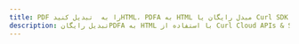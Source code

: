 ---title: PDF را به  تبدیل کنیدHTML، PDFA به HTML مبدل رایگان یا Curl SDKdescription: تبدیل رایگانPDFA به HTML با استفاده از Curl Cloud APIs & SDK همچنین اسناد PDF را در Cloud ایجاد، ویرایش و رندر کنید.---